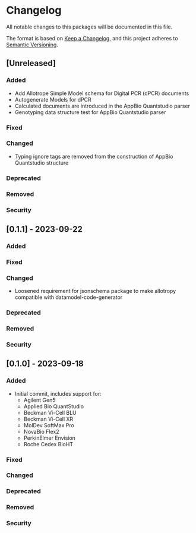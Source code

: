 # Changelog
All notable changes to this packages will be documented in this file.

The format is based on [Keep a Changelog](https://keepachangelog.com/en/1.0.0/),
and this project adheres to [Semantic Versioning](https://semver.org/spec/v2.0.0.html).

## [Unreleased]
### Added
- Add Allotrope Simple Model schema for Digital PCR (dPCR) documents
- Autogenerate Models for dPCR
- Calculated documents are introduced in the AppBio Quantstudio parser
- Genotyping data structure test for AppBio Quantstudio parser
### Fixed
### Changed
- Typing ignore tags are removed from the construction of AppBio Quantstudio structure

### Deprecated
### Removed
### Security

## [0.1.1] - 2023-09-22
### Added
### Fixed
### Changed
- Loosened requirement for jsonschema package to make allotropy compatible with datamodel-code-generator
### Deprecated
### Removed
### Security

## [0.1.0] - 2023-09-18
### Added
- Initial commit, includes support for:
  - Agilent Gen5
  - Applied Bio QuantStudio
  - Beckman Vi-Cell BLU
  - Beckman Vi-Cell XR
  - MolDev SoftMax Pro
  - NovaBio Flex2
  - PerkinElmer Envision
  - Roche Cedex BioHT
### Fixed
### Changed
### Deprecated
### Removed
### Security
